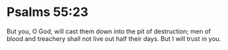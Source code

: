 # Psalms 55:23

But you, O God, will cast them down into the pit of destruction; men of blood and treachery shall not live out half their days. But I will trust in you.
